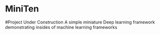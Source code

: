 # MiniTen
#Project Under Construction
A simple miniature Deep learning framework demonstrating insides of machine learning frameworks
